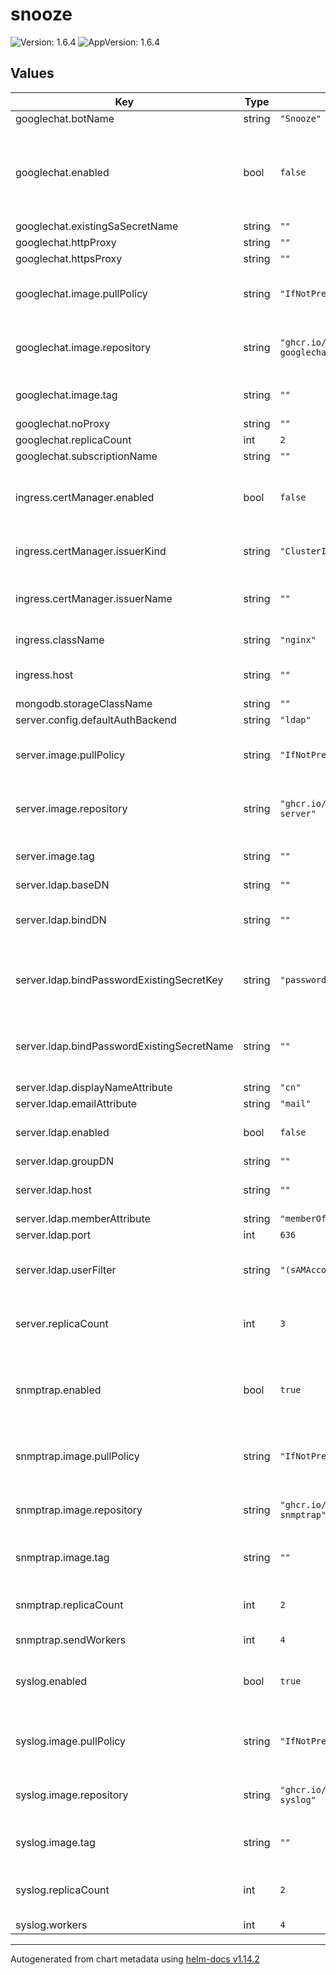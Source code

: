 # snooze

![Version: 1.6.4](https://img.shields.io/badge/Version-1.6.4-informational?style=flat-square) ![AppVersion: 1.6.4](https://img.shields.io/badge/AppVersion-1.6.4-informational?style=flat-square)

## Values

| Key | Type | Default | Description |
|-----|------|---------|-------------|
| googlechat.botName | string | `"Snooze"` |  |
| googlechat.enabled | bool | `false` | When enabled, deploy snooze-syslog notification plugin |
| googlechat.existingSaSecretName | string | `""` |  |
| googlechat.httpProxy | string | `""` |  |
| googlechat.httpsProxy | string | `""` |  |
| googlechat.image.pullPolicy | string | `"IfNotPresent"` | Image pull policy of snooze-googlechat |
| googlechat.image.repository | string | `"ghcr.io/japannext/snooze-googlechat"` | The image to use for snooze-googlechat |
| googlechat.image.tag | string | `""` | A tag override for snooze-googlechat |
| googlechat.noProxy | string | `""` |  |
| googlechat.replicaCount | int | `2` |  |
| googlechat.subscriptionName | string | `""` |  |
| ingress.certManager.enabled | bool | `false` | Whether cert-manager will be used for ingress certificate |
| ingress.certManager.issuerKind | string | `"ClusterIssuer"` | The kind of cert-manager issuer |
| ingress.certManager.issuerName | string | `""` | The name of the cert-manager issuer |
| ingress.className | string | `"nginx"` | Ingress class name |
| ingress.host | string | `""` | The host to use for ingress |
| mongodb.storageClassName | string | `""` |  |
| server.config.defaultAuthBackend | string | `"ldap"` |  |
| server.image.pullPolicy | string | `"IfNotPresent"` | Image pull policy of snooze-server |
| server.image.repository | string | `"ghcr.io/japannext/snooze-server"` | The image to use for snooze-server |
| server.image.tag | string | `""` | A tag override for snooze-server |
| server.ldap.baseDN | string | `""` |  |
| server.ldap.bindDN | string | `""` | The bindDN to use for LDAP authentication |
| server.ldap.bindPasswordExistingSecretKey | string | `"password"` | The key in the secret containing the bind password |
| server.ldap.bindPasswordExistingSecretName | string | `""` | Name of the secret containing the bind password |
| server.ldap.displayNameAttribute | string | `"cn"` |  |
| server.ldap.emailAttribute | string | `"mail"` |  |
| server.ldap.enabled | bool | `false` | Enable LDAP authentication configuration |
| server.ldap.groupDN | string | `""` |  |
| server.ldap.host | string | `""` | The LDAP host to contact |
| server.ldap.memberAttribute | string | `"memberOf"` |  |
| server.ldap.port | int | `636` |  |
| server.ldap.userFilter | string | `"(sAMAccountName=%s)"` | The LDAP user filter for LDAP authentication |
| server.replicaCount | int | `3` | Number of replicas of snooze-server to run |
| snmptrap.enabled | bool | `true` | When enabled, deploy snooze-snmptrap inputs |
| snmptrap.image.pullPolicy | string | `"IfNotPresent"` | Image pull policy of snooze-snmptrap |
| snmptrap.image.repository | string | `"ghcr.io/japannext/snooze-snmptrap"` | The image to use for snooze-snmptrap |
| snmptrap.image.tag | string | `""` | A tag override for snooze-snmptrap |
| snmptrap.replicaCount | int | `2` | Number of snooze-snmptrap replicas |
| snmptrap.sendWorkers | int | `4` |  |
| syslog.enabled | bool | `true` | When enabled, deploy snooze-syslog inputs |
| syslog.image.pullPolicy | string | `"IfNotPresent"` | Image pull policy of snooze-syslog |
| syslog.image.repository | string | `"ghcr.io/japannext/snooze-syslog"` | The image to use for snooze-syslog |
| syslog.image.tag | string | `""` | A tag override for snooze-syslog |
| syslog.replicaCount | int | `2` | Number of snooze-syslog replicas |
| syslog.workers | int | `4` |  |

----------------------------------------------
Autogenerated from chart metadata using [helm-docs v1.14.2](https://github.com/norwoodj/helm-docs/releases/v1.14.2)

